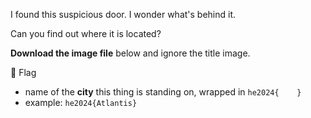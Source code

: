 I found this suspicious door. I wonder what's behind it.

Can you find out where it is located?

**Download the image file** below and ignore the title image.

🚩 Flag
- name of the **city** this thing is standing on, wrapped in `he2024{    }`
- example: `he2024{Atlantis}`